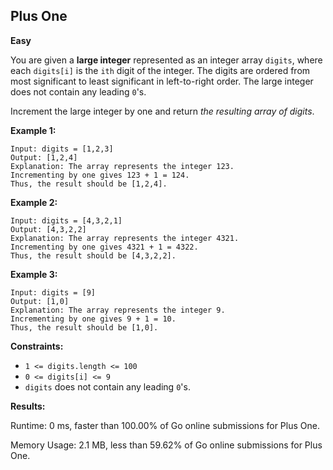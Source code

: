 ## Plus One

**Easy**

You are given a **large integer** represented as an integer array `digits`, where each `digits[i]` is the `ith` digit of the integer. The digits are ordered from most significant to least significant in left-to-right order. The large integer does not contain any leading `0`'s.

Increment the large integer by one and return _the resulting array of digits_.

**Example 1:**

    Input: digits = [1,2,3]
    Output: [1,2,4]
    Explanation: The array represents the integer 123.
    Incrementing by one gives 123 + 1 = 124.
    Thus, the result should be [1,2,4].

**Example 2:**

    Input: digits = [4,3,2,1]
    Output: [4,3,2,2]
    Explanation: The array represents the integer 4321.
    Incrementing by one gives 4321 + 1 = 4322.
    Thus, the result should be [4,3,2,2].

**Example 3:**

    Input: digits = [9]
    Output: [1,0]
    Explanation: The array represents the integer 9.
    Incrementing by one gives 9 + 1 = 10.
    Thus, the result should be [1,0].

**Constraints:**

- `1 <= digits.length <= 100`
- `0 <= digits[i] <= 9`
- `digits` does not contain any leading `0`'s.

**Results:**

Runtime: 0 ms, faster than 100.00% of Go online submissions for Plus One.

Memory Usage: 2.1 MB, less than 59.62% of Go online submissions for Plus One.